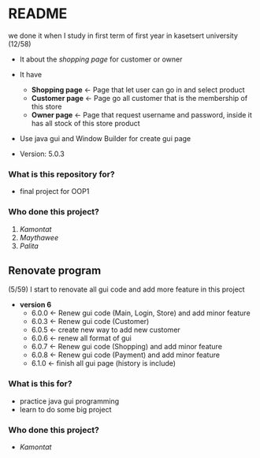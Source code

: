 # README #

we done it when I study in first term of first year in kasetsert university (12/58)
- It about the *shopping page* for customer or owner
- It have 
  - **Shopping page** <- Page that let user can go in and select product
  - **Customer page** <- Page go all customer that is the membership of this store
  - **Owner page**    <- Page that request username and password, inside it has all stock of this store product
- Use java gui and Window Builder for create gui page

- Version: 5.0.3

### What is this repository for? ###

- final project for OOP1

### Who done this project? ###

1. *Kamontat*
2. *Maythawee*
3. *Palita*

## Renovate program ##
(5/59) I start to renovate all gui code and add more feature in this project

- **version 6**
    - 6.0.0 <- Renew gui code (Main, Login, Store) and add minor feature
    - 6.0.3 <- Renew gui code (Customer)
    - 6.0.5 <- create new way to add new customer
    - 6.0.6 <- renew all format of gui
    - 6.0.7 <- Renew gui code (Shopping) and add minor feature
    - 6.0.8 <- Renew gui code (Payment) and add minor feature
    - 6.1.0 <- finish all gui page (history is include)

### What is this for? ###

- practice java gui programming
- learn to do some big project

### Who done this project? ###

- *Kamontat*
